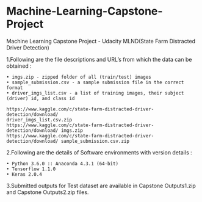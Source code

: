 # Machine-Learning-Capstone-Project
Machine Learning Capstone Project - Udacity MLND(State Farm Distracted Driver Detection)

1.Following are the file descriptions and URL’s from which the data can be obtained :```
• imgs.zip - zipped folder of all (train/test) images• sample_submission.csv - a sample submission file in the correct format• driver_imgs_list.csv - a list of training images, their subject (driver) id, and class idhttps://www.kaggle.com/c/state-farm-distracted-driver-detection/download/driver_imgs_list.csv.ziphttps://www.kaggle.com/c/state-farm-distracted-driver-detection/download/ imgs.ziphttps://www.kaggle.com/c/state-farm-distracted-driver-detection/download/ sample_submission.csv.zip

```


2.Following are the details of Software environments with version details :
```
• Python 3.6.0 :: Anaconda 4.3.1 (64-bit)
• Tensorflow 1.1.0
• Keras 2.0.4
```

3.Submitted outputs for Test dataset are available in Capstone Outputs1.zip and Capstone Outputs2.zip files.